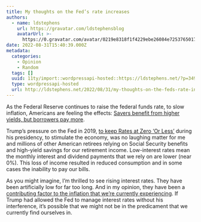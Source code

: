 ```yaml
---
title: My thoughts on the Fed’s rate increases
authors:
  - name: ldstephens
    url: https://gravatar.com/ldstephensblog
    avatarUrl: >-
      https://0.gravatar.com/avatar/0219e8318f1f4229ebe26084e7253765017f43ca0c631be37dc6d0b8ad6e40a4?s=96&d=identicon&r=G
date: 2022-08-31T15:40:39.000Z
metadata:
  categories:
    - Opinion
    - Random
  tags: []
  uuid: 11ty/import::wordpressapi-hosted::https://ldstephens.net/?p=3495
  type: wordpressapi-hosted
  url: http://ldstephens.net/2022/08/31/my-thoughts-on-the-feds-rate-increases/
---
```

As the Federal Reserve continues to raise the federal funds rate, to slow inflation, Americans are feeling the effects: [Savers benefit from higher yields, but borrowers pay more](https://www.forbes.com/advisor/investing/another-75-point-fed-rate-increase/).

Trump’s pressure on the Fed in 2019, [to keep Rates at Zero ‘Or Less’](https://www.bloomberg.com/news/articles/2019-09-11/trump-calls-on-fed-to-cut-interest-rates-to-zero-or-less) during his presidency, to stimulate the economy, was no laughing matter for me and millions of other American retirees relying on Social Security benefits and high-yield savings for our retirement income. Low-interest rates mean the monthly interest and dividend payments that we rely on are lower (near 0%). This loss of income resulted in reduced consumption and in some cases the inability to pay our bills.

As you might imagine, I’m thrilled to see rising interest rates. They have been artificially low for far too long. And in my opinion, they have been a [contributing factor to the inflation that we’re currently experiencing](https://www.cnbc.com/2019/10/14/larry-summers-economy-one-bad-recession-away-from-zero-rates.html). If Trump had allowed the Fed to manage interest rates without his interference, it’s possible that we might not be in the predicament that we currently find ourselves in.​